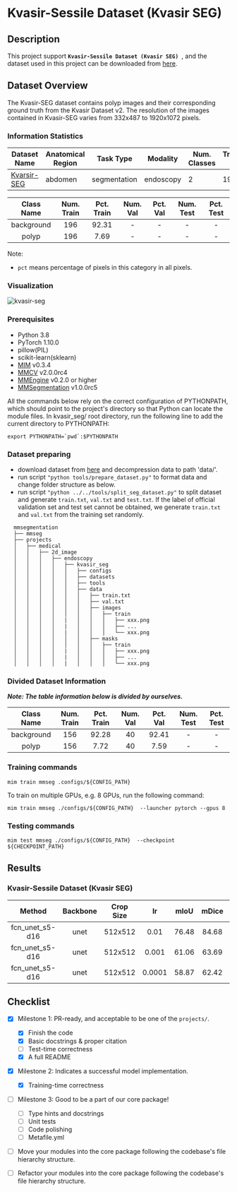 # Kvasir-Sessile Dataset (Kvasir SEG)

## Description

This project support **`Kvasir-Sessile Dataset (Kvasir SEG) `**, and the dataset used in this project can be downloaded from [here](https://opendatalab.com/Kvasir-Sessile_dataset).

## Dataset Overview

The Kvasir-SEG dataset contains polyp images and their corresponding ground truth from the Kvasir Dataset v2. The resolution of the images contained in Kvasir-SEG varies from 332x487 to 1920x1072 pixels.

<!-- For a typical model, this section should contain the commands for training and testing. You are also suggested to dump your environment specification to env.yml by `conda env export > env.yml`. -->

### Information Statistics

| Dataset Name                                                  | Anatomical Region | Task Type    | Modality  | Num. Classes | Train/Val/Test Images | Train/Val/Test Labeled | Release Date | License                                                   |
| ------------------------------------------------------------- | ----------------- | ------------ | --------- | ------------ | --------------------- | ---------------------- | ------------ | --------------------------------------------------------- |
| [Kvarsir-SEG](https://opendatalab.com/Kvasir-Sessile_dataset) | abdomen           | segmentation | endoscopy | 2            | 196/-/-               | yes/-/-                | 2020         | [CC-BY 4.0](https://creativecommons.org/licenses/by/4.0/) |

| Class Name | Num. Train | Pct. Train | Num. Val | Pct. Val | Num. Test | Pct. Test |
| :--------: | :--------: | :--------: | :------: | :------: | :-------: | :-------: |
| background |    196     |   92.31    |    -     |    -     |     -     |     -     |
|   polyp    |    196     |    7.69    |    -     |    -     |     -     |     -     |

Note:

- `pct` means percentage of pixels in this category in all pixels.

### Visualization

![kvasir-seg](https://raw.githubusercontent.com/uni-medical/medical-datasets-visualization/main/2d/semantic_seg/endoscopy_images/kvasir_seg/kvasir_seg_dataset.png?raw=true)

### Prerequisites

- Python 3.8
- PyTorch 1.10.0
- pillow(PIL)
- scikit-learn(sklearn)
- [MIM](https://github.com/open-mmlab/mim) v0.3.4
- [MMCV](https://github.com/open-mmlab/mmcv) v2.0.0rc4
- [MMEngine](https://github.com/open-mmlab/mmengine) v0.2.0 or higher
- [MMSegmentation](https://github.com/open-mmlab/mmsegmentation) v1.0.0rc5

All the commands below rely on the correct configuration of PYTHONPATH, which should point to the project's directory so that Python can locate the module files. In kvasir_seg/ root directory, run the following line to add the current directory to PYTHONPATH:

```shell
export PYTHONPATH=`pwd`:$PYTHONPATH
```

### Dataset preparing

- download dataset from [here](https://opendatalab.com/Kvasir-Sessile_dataset) and decompression data to path 'data/'.
- run script `"python tools/prepare_dataset.py"` to format data and change folder structure as below.
- run script `"python ../../tools/split_seg_dataset.py"` to split dataset and generate `train.txt`, `val.txt` and `test.txt`. If the label of official validation set and test set cannot be obtained, we generate `train.txt` and `val.txt` from the training set randomly.

```none
  mmsegmentation
  ├── mmseg
  ├── projects
  │   ├── medical
  │   │   ├── 2d_image
  │   │   │   ├── endoscopy
  │   │   │   │   ├── kvasir_seg
  │   │   │   │   │   ├── configs
  │   │   │   │   │   ├── datasets
  │   │   │   │   │   ├── tools
  │   │   │   │   │   ├── data
  │   │   │   │   │   │   ├── train.txt
  │   │   │   │   │   │   ├── val.txt
  │   │   │   │   │   │   ├── images
  │   │   │   │   │   │   │   ├── train
  │   │   │   │   |   │   │   │   ├── xxx.png
  │   │   │   │   |   │   │   │   ├── ...
  │   │   │   │   |   │   │   │   └── xxx.png
  │   │   │   │   │   │   ├── masks
  │   │   │   │   │   │   │   ├── train
  │   │   │   │   |   │   │   │   ├── xxx.png
  │   │   │   │   |   │   │   │   ├── ...
  │   │   │   │   |   │   │   │   └── xxx.png
```

### Divided Dataset Information

***Note: The table information below is divided by ourselves.***

| Class Name | Num. Train | Pct. Train | Num. Val | Pct. Val | Num. Test | Pct. Test |
| :--------: | :--------: | :--------: | :------: | :------: | :-------: | :-------: |
| background |    156     |   92.28    |    40    |  92.41   |     -     |     -     |
|   polyp    |    156     |    7.72    |    40    |   7.59   |     -     |     -     |

### Training commands

```shell
mim train mmseg .configs/${CONFIG_PATH}
```

To train on multiple GPUs, e.g. 8 GPUs, run the following command:

```shell
mim train mmseg ./configs/${CONFIG_PATH}  --launcher pytorch --gpus 8
```

### Testing commands

```shell
mim test mmseg ./configs/${CONFIG_PATH}  --checkpoint ${CHECKPOINT_PATH}
```

<!-- List the results as usually done in other model's README. [Example](https://github.com/open-mmlab/mmsegmentation/tree/dev-1.x/configs/fcn#results-and-models)

You should claim whether this is based on the pre-trained weights, which are converted from the official release; or it's a reproduced result obtained from retraining the model in this project. -->

## Results

### Kvasir-Sessile Dataset (Kvasir SEG)

|     Method      | Backbone | Crop Size |   lr   | mIoU  | mDice |                                                                                        config                                                                                         |
| :-------------: | :------: | :-------: | :----: | :---: | :---: | :-----------------------------------------------------------------------------------------------------------------------------------------------------------------------------------: |
| fcn_unet_s5-d16 |   unet   |  512x512  |  0.01  | 76.48 | 84.68 | [config](https://github.com/open-mmlab/mmsegmentation/tree/dev-1.x/projects/medical/2d_image/endoscopy/kvasir_seg/configs/fcn-unet-s5-d16_unet_1xb16-0.01-20k_kvasir-seg-512x512.py)  |
| fcn_unet_s5-d16 |   unet   |  512x512  | 0.001  | 61.06 | 63.69 | [config](https://github.com/open-mmlab/mmsegmentation/tree/dev-1.x/projects/medical/2d_image/endoscopy/kvasir_seg/configs/fcn-unet-s5-d16_unet_1xb16-0.001-20k_kvasir-seg-512x512.py) |
| fcn_unet_s5-d16 |   unet   |  512x512  | 0.0001 | 58.87 | 62.42 | [config](https://github.com/open-mmlab/mmsegmentation/tree/dev-1.x/projects/medical/2d_image/endoscopy/kvasir_seg/configs/fcn-unet-s5-d16_unet_1xb16-0.0001-20k_kvar-seg-512x512.py)  |

## Checklist

- [x] Milestone 1: PR-ready, and acceptable to be one of the `projects/`.

  - [x] Finish the code
  - [x] Basic docstrings & proper citation
  - [ ] Test-time correctness
  - [x] A full README

- [x] Milestone 2: Indicates a successful model implementation.

  - [x] Training-time correctness

- [ ] Milestone 3: Good to be a part of our core package!

  - [ ] Type hints and docstrings
  - [ ] Unit tests
  - [ ] Code polishing
  - [ ] Metafile.yml

- [ ] Move your modules into the core package following the codebase's file hierarchy structure.

- [ ] Refactor your modules into the core package following the codebase's file hierarchy structure.
